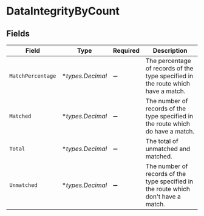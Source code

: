 # DataIntegrityByCount


## Fields

| Field                                                                              | Type                                                                               | Required                                                                           | Description                                                                        |
| ---------------------------------------------------------------------------------- | ---------------------------------------------------------------------------------- | ---------------------------------------------------------------------------------- | ---------------------------------------------------------------------------------- |
| `MatchPercentage`                                                                  | **types.Decimal*                                                                   | :heavy_minus_sign:                                                                 | The percentage of records of the type specified in the route which have a match.   |
| `Matched`                                                                          | **types.Decimal*                                                                   | :heavy_minus_sign:                                                                 | The number of records of the type specified in the route which do have a match.    |
| `Total`                                                                            | **types.Decimal*                                                                   | :heavy_minus_sign:                                                                 | The total of unmatched and matched.                                                |
| `Unmatched`                                                                        | **types.Decimal*                                                                   | :heavy_minus_sign:                                                                 | The number of records of the type specified in the route which don't have a match. |
